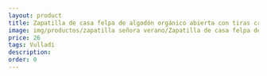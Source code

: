 ```yaml
---
layout: product
title: Zapatilla de casa felpa de algodón orgánico abierta con tiras cruzadas 
image: img/productos/zapatilla señora verano/Zapatilla de casa felpa de algodón orgánico abierta con tiras cruzadas =26=Vulladi.webp
price: 26
tags: Vulladi
description: 
order: 0
---
```

